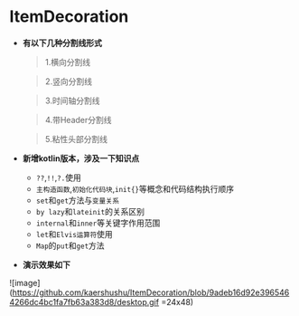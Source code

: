 # ItemDecoration

* __有以下几种分割线形式__


  > 1.横向分割线

  > 2.竖向分割线

  > 3.时间轴分割线

  > 4.带Header分割线

  > 5.粘性头部分割线


* __新增kotlin版本，涉及一下知识点__

  - `??`,`!!`,`?.`使用
  - `主构造函数`,`初始化代码块`,`init{}`等概念和代码结构执行顺序
  - `set`和`get`方法与`变量关系`
  - `by lazy`和`lateinit`的关系区别
  - `internal`和`inner`等关键字作用范围
  - `let`和`Elvis运算符`使用
  - `Map`的`put`和`get`方法
    
 * __演示效果如下__

![image](https://github.com/kaershushu/ItemDecoration/blob/9adeb16d92e3965464266dc4bc1fa7fb63a383d8/desktop.gif =24x48)
